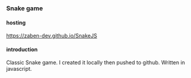 ### Snake game

#### hosting
https://zaben-dev.github.io/SnakeJS

#### introduction
Classic Snake game. I created it locally then pushed to github. Written in javascript. 




